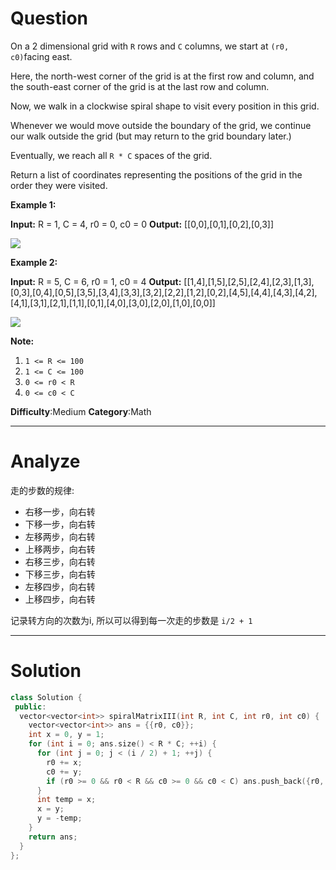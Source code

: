 
# Question

On a 2 dimensional grid with  `R`  rows and  `C`  columns, we start at  `(r0, c0)`facing east.

Here, the north-west corner of the grid is at the first row and column, and the south-east corner of the grid is at the last row and column.

Now, we walk in a clockwise spiral shape to visit every position in this grid.

Whenever we would move outside the boundary of the grid, we continue our walk outside the grid (but may return to the grid boundary later.)

Eventually, we reach all  `R * C`  spaces of the grid.

Return a list of coordinates representing the positions of the grid in the order they were visited.

**Example 1:**

**Input:** R = 1, C = 4, r0 = 0, c0 = 0
**Output:** [[0,0],[0,1],[0,2],[0,3]]

![](https://s3-lc-upload.s3.amazonaws.com/uploads/2018/08/24/example_1.png)

**Example 2:**

**Input:** R = 5, C = 6, r0 = 1, c0 = 4
**Output:** [[1,4],[1,5],[2,5],[2,4],[2,3],[1,3],[0,3],[0,4],[0,5],[3,5],[3,4],[3,3],[3,2],[2,2],[1,2],[0,2],[4,5],[4,4],[4,3],[4,2],[4,1],[3,1],[2,1],[1,1],[0,1],[4,0],[3,0],[2,0],[1,0],[0,0]]

![](https://s3-lc-upload.s3.amazonaws.com/uploads/2018/08/24/example_2.png)

**Note:**

1. `1 <= R <= 100`
2. `1 <= C <= 100`
3. `0 <= r0 < R`
4. `0 <= c0 < C`

**Difficulty**:Medium
**Category**:Math


------------

# Analyze

走的步数的规律:
* 右移一步，向右转
* 下移一步，向右转
* 左移两步，向右转
* 上移两步，向右转
* 右移三步，向右转
* 下移三步，向右转
* 左移四步，向右转
* 上移四步，向右转

记录转方向的次数为i, 所以可以得到每一次走的步数是 `i/2 + 1`

------------

# Solution

```cpp
class Solution {
 public:
  vector<vector<int>> spiralMatrixIII(int R, int C, int r0, int c0) {
    vector<vector<int>> ans = {{r0, c0}};
    int x = 0, y = 1;
    for (int i = 0; ans.size() < R * C; ++i) {
      for (int j = 0; j < (i / 2) + 1; ++j) {
        r0 += x;
        c0 += y;
        if (r0 >= 0 && r0 < R && c0 >= 0 && c0 < C) ans.push_back({r0, c0});
      }
      int temp = x;
      x = y;
      y = -temp;
    }
    return ans;
  }
};
```


